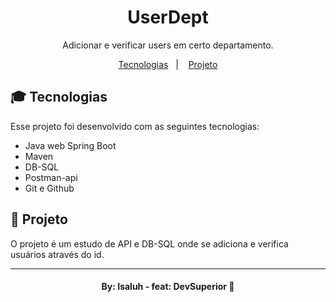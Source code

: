 <h1 align="center"> UserDept </h1>

<p align="center">
Adicionar e verificar users em certo departamento.<br/>
</p>

<p align="center">
  <a href="#-tecnologias">Tecnologias</a>&nbsp;&nbsp;&nbsp;|&nbsp;&nbsp;&nbsp;
  <a href="#-projeto">Projeto</a>
</p>

## 🎓 Tecnologias

Esse projeto foi desenvolvido com as seguintes tecnologias:

- Java web Spring Boot
- Maven
- DB-SQL
- Postman-api
- Git e Github

## 📔 Projeto

O projeto é um estudo de API e DB-SQL onde se adiciona e verifica usuários através do id.


---

<h4 align="center">By: Isaluh - feat: DevSuperior 🤍</h4>